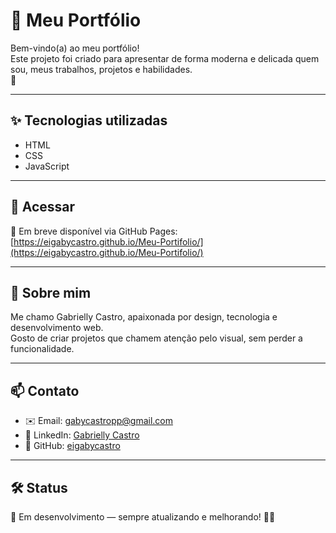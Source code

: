 # 🌸 Meu Portfólio

Bem-vindo(a) ao meu portfólio!  
Este projeto foi criado para apresentar de forma moderna e delicada quem sou, meus trabalhos, projetos e habilidades.  
🦋

---

## ✨ Tecnologias utilizadas
- HTML
- CSS
- JavaScript

---

## 🚀 Acessar
📍 Em breve disponível via GitHub Pages:  
[https://eigabycastro.github.io/Meu-Portifolio/](https://eigabycastro.github.io/Meu-Portifolio/)  

---

## 🌱 Sobre mim
Me chamo Gabrielly Castro, apaixonada por design, tecnologia e desenvolvimento web.  
Gosto de criar projetos que chamem atenção pelo visual, sem perder a funcionalidade.

---

## 📫 Contato
- ✉️ Email: [gabycastropp@gmail.com](mailto:gabycastropp@gmail.com)
- 💼 LinkedIn: [Gabrielly Castro](https://www.linkedin.com/in/gabriellycastropaula/?utm_source=share&utm_campaign=share_via&utm_content=profile&utm_medium=ios_app)
- 🐙 GitHub: [eigabycastro](https://github.com/eigabycastro)

---

## 🛠️ Status
📌 Em desenvolvimento — sempre atualizando e melhorando! 🌸✨
